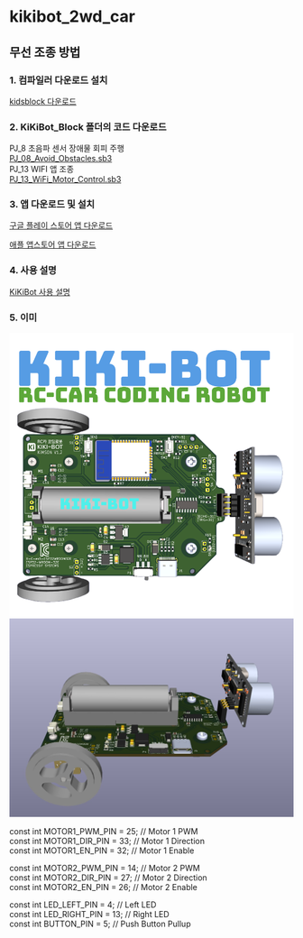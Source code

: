 # kikibot_2wd_car

## 무선 조종 방법

### 1. 컴파일러 다운로드 설치
[kidsblock 다운로드](https://wiki.kidsbits.cc/projects/KidsBlock/en/latest/download/)

### 2. KiKiBot_Block 폴더의 코드 다운로드  
PJ_8 초음파 센서 장애물 회피 주행  
[PJ_08_Avoid_Obstacles.sb3](https://github.com/copaland/kikibot_2wd_car/blob/main/KiKiBot_Block/PJ_08_Avoid_Obstacles.sb3)  
PJ_13 WIFI 앱 조종  
[PJ_13_WiFi_Motor_Control.sb3](https://github.com/copaland/kikibot_2wd_car/blob/main/KiKiBot_Block/PJ_13_WiFi_Motor_Control.sb3)  

### 3. 앱 다운로드 및 설치  

[구글 플레이 스토어 앱 다운로드](https://play.google.com/store/apps/details?id=com.keyestudio.beetlecar&hl=en)

[애플 앱스토어 앱 다운로드](https://apps.apple.com/ee/app/beetlebot/id1601167393)

### 4. 사용 설명

[KiKiBot 사용 설명](https://github.com/copaland/kikibot_2wd_car/blob/main/kikibot%EC%82%AC%EC%9A%A9%EC%84%A4%EB%AA%85.pdf)  

### 5. 이미
<img src="https://github.com/copaland/kikibot_2wd_car/blob/main/mit_app/kikibot-img.png" title="2WD CAR CODING ROBOT" alt="KIKIBOT"></img><br/>
<img src="https://github.com/copaland/kikibot_2wd_car/blob/main/mit_app/esp32_kikibot2.jpg" title="2WD CAR CODING ROBOT" alt="KIKIBOT"></img><br/>

const int MOTOR1_PWM_PIN = 25;        // Motor 1 PWM  
const int MOTOR1_DIR_PIN = 33;        // Motor 1 Direction  
const int MOTOR1_EN_PIN = 32;         // Motor 1 Enable  

const int MOTOR2_PWM_PIN = 14;        // Motor 2 PWM   
const int MOTOR2_DIR_PIN = 27;        // Motor 2 Direction  
const int MOTOR2_EN_PIN = 26;         // Motor 2 Enable  

const int LED_LEFT_PIN = 4;           // Left LED  
const int LED_RIGHT_PIN = 13;         // Right LED  
const int BUTTON_PIN = 5;             // Push Button Pullup  
